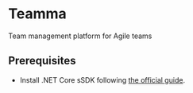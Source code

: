 # Teamma
Team management platform for Agile teams

## Prerequisites

* Install .NET Core sSDK following [the official guide](https://dotnet.microsoft.com/learn/dotnet/hello-world-tutorial/install).

